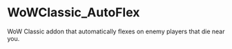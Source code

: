 # WoWClassic_AutoFlex
WoW Classic addon that automatically flexes on enemy players that die near you.
